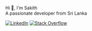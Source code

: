 Hi 👋, I'm Sakith<br>
A passionate developer from Sri Lanka

[![LinkedIn](https://img.shields.io/badge/LinkedIn-%230077B5.svg?logo=linkedin&logoColor=white)](https://linkedin.com/in/sakith-banmitha-7bbb79222) [![Stack Overflow](https://img.shields.io/badge/-Stackoverflow-FE7A16?logo=stack-overflow&logoColor=white)](https://stackoverflow.com/users/11873615) 

<!--- # 📊 GitHub Stats:
![](https://github-readme-stats.vercel.app/api?username=cliffniff&theme=dark&hide_border=true&include_all_commits=false&count_private=false)<br/>
![](https://github-readme-streak-stats.herokuapp.com/?user=cliffniff&theme=dark&hide_border=true)<br/>
![](https://github-readme-stats.vercel.app/api/top-langs/?username=cliffniff&theme=dark&hide_border=true&include_all_commits=false&count_private=false&layout=compact) -->

<!-- ## 💰 You can help me by Donating
[![BuyMeACoffee](https://img.shields.io/badge/Buy%20Me%20a%20Coffee-ffdd00?style=for-the-badge&logo=buy-me-a-coffee&logoColor=black)](https://buymeacoffee.com/cliffniff) [![Ko-Fi](https://img.shields.io/badge/Ko--fi-F16061?style=for-the-badge&logo=ko-fi&logoColor=white)](https://ko-fi.com/cliffniff) -->


